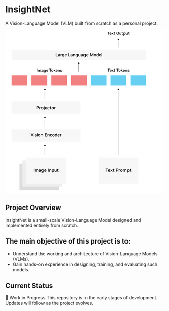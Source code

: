 # InsightNet 
A Vision-Language Model (VLM) built from scratch as a personal project. 

![Simple image of VLMs](images/vlms_arch.png)

## Project Overview
InsightNet is a small-scale Vision-Language Model designed and implemented entirely from scratch.

## The main objective of this project is to:
  * Understand the working and architecture of Vision-Language Models (VLMs).
  * Gain hands-on experience in designing, training, and evaluating such models.


## Current Status
🚧 Work in Progress 
This repository is in the early stages of development. Updates will follow as the project evolves.